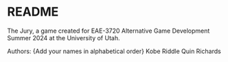 # README

The Jury, a game created for EAE-3720 Alternative Game Development Summer 2024 at the University of Utah.

Authors:
{Add your names in alphabetical order}
Kobe Riddle
Quin Richards
